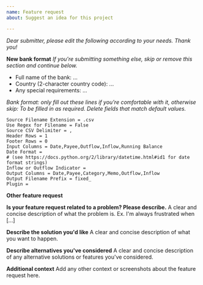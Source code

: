 ```yaml
---
name: Feature request
about: Suggest an idea for this project

---
```


*Dear submitter, please edit the following according to your needs. Thank you!*

**New bank format**
*If you're submitting something else, skip or remove this section and continue below.*
- Full name of the bank: ...
- Country (2-character country code): ...
- Any special requirements: ...

*Bank format: only fill out these lines if you're comfortable with it, otherwise skip:*
*To be filled in as required. Delete fields that match default values.*
```Source Filename Pattern = my_export_filename
Source Filename Extension = .csv
Use Regex for Filename = False
Source CSV Delimiter = ,
Header Rows = 1
Footer Rows = 0
Input Columns = Date,Payee,Outflow,Inflow,Running Balance
Date Format = 
# (see https://docs.python.org/2/library/datetime.html#id1 for date format strings)
Inflow or Outflow Indicator =
Output Columns = Date,Payee,Category,Memo,Outflow,Inflow
Output Filename Prefix = fixed_
Plugin =
```

**Other feature request**

**Is your feature request related to a problem? Please describe.**
A clear and concise description of what the problem is. Ex. I'm always frustrated when [...]

**Describe the solution you'd like**
A clear and concise description of what you want to happen.

**Describe alternatives you've considered**
A clear and concise description of any alternative solutions or features you've considered.

**Additional context**
Add any other context or screenshots about the feature request here.
